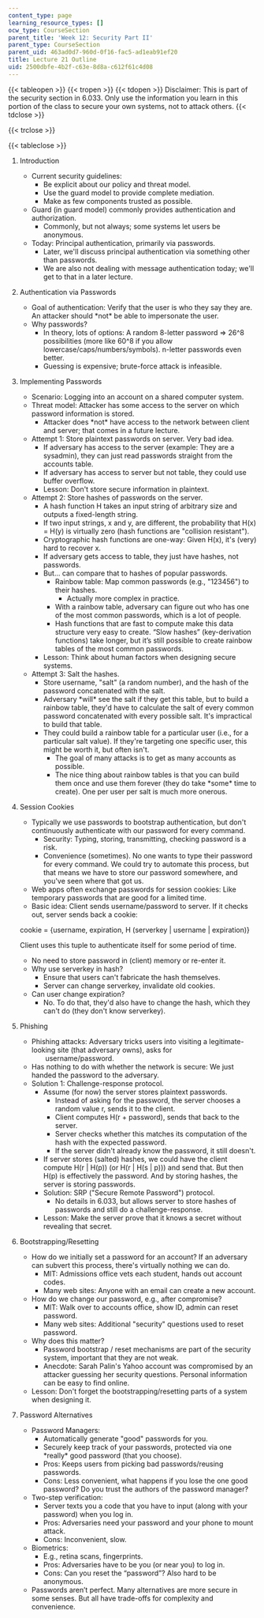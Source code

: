 ```yaml
---
content_type: page
learning_resource_types: []
ocw_type: CourseSection
parent_title: 'Week 12: Security Part II'
parent_type: CourseSection
parent_uid: 463ad0d7-960d-0f16-fac5-ad1eab91ef20
title: Lecture 21 Outline
uid: 2500dbfe-4b2f-c63e-8d8a-c612f61c4d08
---
```


{{< tableopen >}}
{{< tropen >}}
{{< tdopen >}}
Disclaimer: This is part of the security section in 6.033. Only use the information you learn in this portion of the class to secure your own systems, not to attack others.
{{< tdclose >}}

{{< trclose >}}

{{< tableclose >}}

1.  Introduction
    *   Current security guidelines:
        *   Be explicit about our policy and threat model.
        *   Use the guard model to provide complete mediation.
        *   Make as few components trusted as possible.
    *   Guard (in guard model) commonly provides authentication and authorization.
        *   Commonly, but not always; some systems let users be anonymous.
    *   Today: Principal authentication, primarily via passwords.
        *   Later, we'll discuss principal authentication via something other than passwords.
        *   We are also not dealing with message authentication today; we'll get to that in a later lecture.
2.  Authentication via Passwords
    *   Goal of authentication: Verify that the user is who they say they are. An attacker should \*not\* be able to impersonate the user.
    *   Why passwords?
        *   In theory, lots of options: A random 8-letter password => 26^8 possibilities (more like 60^8 if you allow lowercase/caps/numbers/symbols). n-letter passwords even better.
        *   Guessing is expensive; brute-force attack is infeasible.
3.  Implementing Passwords
    *   Scenario: Logging into an account on a shared computer system.
    *   Threat model: Attacker has some access to the server on which password information is stored.
        *   Attacker does \*not\* have access to the network between client and server; that comes in a future lecture.
    *   Attempt 1: Store plaintext passwords on server. Very bad idea.
        *   If adversary has access to the server (example: They are a sysadmin), they can just read passwords straight from the accounts table.
        *   If adversary has access to server but not table, they could use buffer overflow.
        *   Lesson: Don't store secure information in plaintext.
    *   Attempt 2: Store hashes of passwords on the server.
        *   A hash function H takes an input string of arbitrary size and outputs a fixed-length string.
        *   If two input strings, x and y, are different, the probability that H(x) = H(y) is virtually zero (hash functions are "collision resistant").
        *   Cryptographic hash functions are one-way: Given H(x), it's (very) hard to recover x.
        *   If adversary gets access to table, they just have hashes, not passwords.
        *   But... can compare that to hashes of popular passwords.
            *   Rainbow table: Map common passwords (e.g., "123456") to their hashes.
                *   Actually more complex in practice.
            *   With a rainbow table, adversary can figure out who has one of the most common passwords, which is a lot of people.
            *   Hash functions that are fast to compute make this data structure very easy to create. “Slow hashes” (key-derivation functions) take longer, but it’s still possible to create rainbow tables of the most common passwords.
        *   Lesson: Think about human factors when designing secure systems.
    *   Attempt 3: Salt the hashes.
        *   Store username, "salt" (a random number), and the hash of the password concatenated with the salt.
        *   Adversary \*will\* see the salt if they get this table, but to build a rainbow table, they'd have to calculate the salt of every common password concatenated with every possible salt. It's impractical to build that table.
        *   They could build a rainbow table for a particular user (i.e., for a particular salt value). If they're targeting one specific user, this might be worth it, but often isn't.
            *   The goal of many attacks is to get as many accounts as possible.
            *   The nice thing about rainbow tables is that you can build them once and use them forever (they do take \*some\* time to create). One per user per salt is much more onerous.
4.  Session Cookies
    *   Typically we use passwords to bootstrap authentication, but don't continuously authenticate with our password for every command.
        *   Security: Typing, storing, transmitting, checking password is a risk.
        *   Convenience (sometimes). No one wants to type their password for every command. We could try to automate this process, but that means we have to store our password somewhere, and you've seen where that got us.
    *   Web apps often exchange passwords for session cookies: Like temporary passwords that are good for a limited time.
    *   Basic idea: Client sends username/password to server. If it checks out, server sends back a cookie:
    
    cookie = {username, expiration, H (serverkey | username | expiration)}
    
    Client uses this tuple to authenticate itself for some period of time.
    
    *   No need to store password in (client) memory or re-enter it.
    *   Why use serverkey in hash?
        *   Ensure that users can't fabricate the hash themselves.
        *   Server can change serverkey, invalidate old cookies.
    *   Can user change expiration?
        *   No. To do that, they'd also have to change the hash, which they can't do (they don't know serverkey).
5.  Phishing
    *   Phishing attacks: Adversary tricks users into visiting a legitimate-looking site (that adversary owns), asks for  
               username/password.
    *   Has nothing to do with whether the network is secure: We just handed the password to the adversary.
    *   Solution 1: Challenge-response protocol.
        *   Assume (for now) the server stores plaintext passwords.
            *   Instead of asking for the password, the server chooses a random value r, sends it to the client.
            *   Client computes H(r + password), sends that back to the server.
            *   Server checks whether this matches its computation of the hash with the expected password.
            *   If the server didn't already know the password, it still doesn't.
        *   If server stores (salted) hashes, we could have the client compute H(r | H(p)) (or H(r | H(s | p))) and send that. But then H(p) is effectively the password. And by storing hashes, the server is storing passwords.
        *   Solution: SRP ("Secure Remote Password") protocol.
            *   No details in 6.033, but allows server to store hashes of passwords and still do a challenge-response.
        *   Lesson: Make the server prove that it knows a secret without revealing that secret.
6.  Bootstrapping/Resetting
    *   How do we initially set a password for an account? If an adversary can subvert this process, there's virtually nothing we can do.
        *   MIT: Admissions office vets each student, hands out account codes.
        *   Many web sites: Anyone with an email can create a new account.
    *   How do we change our password, e.g., after compromise?
        *   MIT: Walk over to accounts office, show ID, admin can reset password.
        *   Many web sites: Additional "security" questions used to reset password.
    *   Why does this matter?
        *   Password bootstrap / reset mechanisms are part of the security system, important that they are not weak.
        *   Anecdote: Sarah Palin's Yahoo account was compromised by an attacker guessing her security questions. Personal information can be easy to find online.
    *   Lesson: Don't forget the bootstrapping/resetting parts of a system when designing it.
7.  Password Alternatives
    *   Password Managers:
        *   Automatically generate "good" passwords for you.
        *   Securely keep track of your passwords, protected via one \*really\* good password (that you choose).
        *   Pros: Keeps users from picking bad passwords/reusing passwords.
        *   Cons: Less convenient, what happens if you lose the one good password? Do you trust the authors of the password manager?
    *   Two-step verification:
        *   Server texts you a code that you have to input (along with your password) when you log in.
        *   Pros: Adversaries need your password and your phone to mount attack.
        *   Cons: Inconvenient, slow.
    *   Biometrics:
        *   E.g., retina scans, fingerprints.
        *   Pros: Adversaries have to be you (or near you) to log in.
        *   Cons: Can you reset the “password”? Also hard to be anonymous.
    *   Passwords aren’t perfect. Many alternatives are more secure in some senses. But all have trade-offs for complexity and convenience.